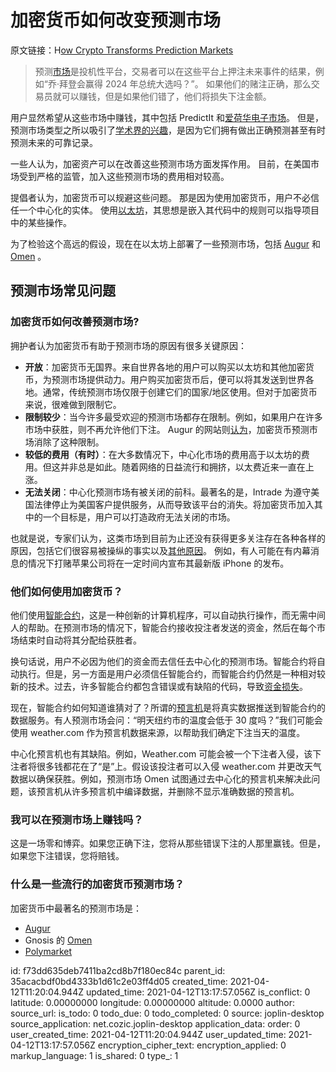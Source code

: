 # 加密货币如何改变预测市场

原文链接：H[ow Crypto Transforms Prediction Markets](https://www.coindesk.com/how-crypto-transforms-prediction-markets)

> 预测[市场](https://www.coindesk.com/tag/prediction-markets)是投机性平台，交易者可以在这些平台上押注未来事件的结果，例如“乔·拜登会赢得 2024 年总统大选吗？”。 如果他们的赌注正确，那么交易员就可以赚钱，但是如果他们错了，他们将损失下注金额。

用户显然希望从这些市场中赚钱，其中包括 PredictIt 和[爱荷华电子市场](https://iemweb.biz.uiowa.edu/)。 但是，预测市场类型之所以吸引了[学术界的兴趣](https://www.nber.org/digest/nov04/can-markets-predict-future)，是因为它们拥有做出正确预测甚至有时预测未来的可靠记录。

一些人认为，加密资产可以在改善这些预测市场方面发挥作用。 目前，在美国市场受到严格的监管，加入这些预测市场的费用相对较高。

提倡者认为，加密货币可以规避这些问题。 那是因为使用加密货币，用户不必信任一个中心化的实体。 使用[以太坊](https://www.coindesk.com/learn/ethereum-101/what-is-ethereum)，其思想是嵌入其代码中的规则可以指导项目中的某些操作。

为了检验这个高远的假设，现在在以太坊上部署了一些预测市场，包括 [Augur](https://www.coindesk.com/5-years-after-launch-predictions-market-platform-augur-releases-version-2) 和 [Omen](https://www.coindesk.com/ethereum-gas-fees-drive-gnosis-powered-prediction-market-to-xdais-layer-2) 。

## 预测市场常见问题

### 加密货币如何改善预测市场?

拥护者认为加密货币有助于预测市场的原因有很多关键原因：

- **开放**：加密货币无国界。来自世界各地的用户可以购买以太坊和其他加密货币，为预测市场提供动力。用户购买加密货币后，便可以将其发送到世界各地。通常，传统预测市场仅限于创建它们的国家/地区使用。但对于加密货币来说，很难做到限制它。
- **限制较少**：当今许多最受欢迎的预测市场都存在限制。例如，如果用户在许多市场中获胜，则不再允许他们下注。 Augur 的网站则[认为](https://augur.net/blog/prediction-markets/)，加密货币预测市场消除了这种限制。
- **较低的费用（有时）**：在大多数情况下，中心化市场的费用高于以太坊的费用。但这并非总是如此。随着网络的日益流行和拥挤，以太费近来一直在上涨。
- **无法关闭**：中心化预测市场有被关闭的前科。最著名的是，Intrade 为遵守美国法律停止为美国客户提供服务，从而导致该平台的消失。将加密货币加入其中的一个目标是，用户可以打造政府无法关闭的市场。

也就是说，专家们认为，这类市场到目前为止还没有获得更多关注存在各种各样的原因，包括它们很容易被操纵的事实以及[其他原因](https://www.motherjones.com/kevin-drum/2019/06/heres-why-prediction-markets-arent-used-for-anything-important/)。 例如，有人可能在有内幕消息的情况下打赌苹果公司将在一定时间内宣布其最新版 iPhone 的发布。

### 他们如何使用加密货币？

他们使用[智能合约](https://www.coindesk.com/learn/ethereum-101/ethereum-smart-contracts-work)，这是一种创新的计算机程序，可以自动执行操作，而无需中间人的帮助。在预测市场的情况下，智能合约接收投注者发送的资金，然后在每个市场结束时自动将其分配给获胜者。

换句话说，用户不必因为他们的资金而去信任去中心化的预测市场。智能合约将自动执行。但是，另一方面是用户必须信任智能合约，而智能合约仍然是一种相对较新的技术。过去，许多智能合约都包含错误或有缺陷的代码，导致[资金损失](https://www.coindesk.com/spankchain-loses-40k-in-hack-due-to-smart-contract-bug)。

现在，智能合约如何知道谁猜对了？所谓的[预言机](https://www.coindesk.com/tag/oracles)是将真实数据推送到智能合约的数据服务。有人预测市场会问：“明天纽约市的温度会低于 30 度吗？”我们可能会使用 weather.com 作为预言机数据来源，以帮助我们确定下注当天的温度。

中心化预言机也有其缺陷。例如，Weather.com 可能会被一个下注者入侵，该下注者将很多钱都花在了“是”上。假设该投注者可以入侵 weather.com 并更改天气数据以确保获胜。例如，预测市场 Omen 试图通过去中心化的预言机来解决此问题，该预言机从许多预言机中编译数据，并删除不显示准确数据的预言机。

### 我可以在预测市场上赚钱吗？

这是一场零和博弈。如果您正确下注，您将从那些错误下注的人那里赢钱。但是，如果您下注错误，您将赔钱。

### 什么是一些流行的加密货币预测市场？

加密货币中最著名的预测市场是：

- [Augur](https://www.coindesk.com/crypto/augur-rep)
- Gnosis 的 [Omen](https://www.coindesk.com/ethereum-gas-fees-drive-gnosis-powered-prediction-market-to-xdais-layer-2)
- [Polymarket](https://www.coindesk.com/predictions-platform-polymarket-raises-4m-from-polychain-naval-ravikant-and-more)

id: f73dd635deb7411ba2cd8b7f180ec84c
parent_id: 35acacbdf0bd4333b1d61c2e03ff4d05
created_time: 2021-04-12T11:20:04.944Z
updated_time: 2021-04-12T13:17:57.056Z
is_conflict: 0
latitude: 0.00000000
longitude: 0.00000000
altitude: 0.0000
author: 
source_url: 
is_todo: 0
todo_due: 0
todo_completed: 0
source: joplin-desktop
source_application: net.cozic.joplin-desktop
application_data: 
order: 0
user_created_time: 2021-04-12T11:20:04.944Z
user_updated_time: 2021-04-12T13:17:57.056Z
encryption_cipher_text: 
encryption_applied: 0
markup_language: 1
is_shared: 0
type_: 1